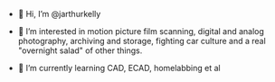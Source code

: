 - 👋 Hi, I’m @jarthurkelly
  
- 👀 I’m interested in motion picture film scanning, digital and analog photography, archiving and storage, fighting car culture and a real "overnight salad" of other things.
  
- 🌱 I’m currently learning CAD, ECAD, homelabbing et al

<!---
jarthurkelly/jarthurkelly is a ✨ special ✨ repository because its `README.md` (this file) appears on your GitHub profile.
You can click the Preview link to take a look at your changes.
--->
